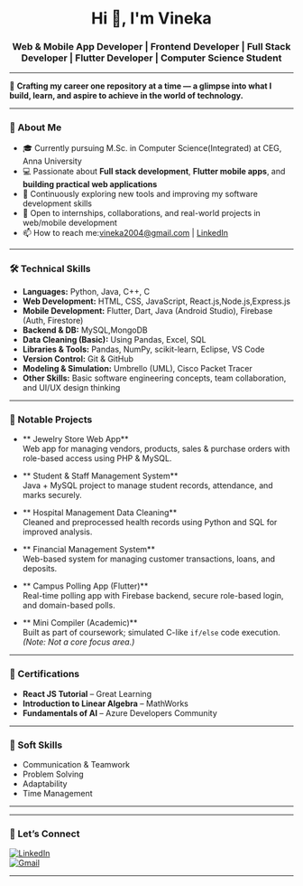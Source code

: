 <h1 align="center">Hi 👋, I'm Vineka</h1>
<h3 align="center">Web & Mobile App Developer | Frontend Developer | Full Stack Developer | Flutter Developer | Computer Science Student</h3>


---

🚀 **Crafting my career one repository at a time — a glimpse into what I build, learn, and aspire to achieve in the world of technology.**

---

### 🧠 About Me

- 🎓 Currently pursuing M.Sc. in Computer Science(Integrated) at CEG, Anna University
- 💻 Passionate about **Full stack development**, **Flutter mobile apps**, and **building practical web applications**  
- 🌱 Continuously exploring new tools and improving my software development skills  
- 🤝 Open to internships, collaborations, and real-world projects in web/mobile development  
- 📫 How to reach me:vineka2004@gmail.com | [LinkedIn](https://www.linkedin.com/in/vineka-s-218009324/)

---

### 🛠️ Technical Skills

- **Languages:** Python, Java, C++, C  
- **Web Development:** HTML, CSS, JavaScript, React.js,Node.js,Express.js  
- **Mobile Development:** Flutter, Dart, Java (Android Studio), Firebase (Auth, Firestore)  
- **Backend & DB:** MySQL,MongoDB  
- **Data Cleaning (Basic):** Using Pandas, Excel, SQL  
- **Libraries & Tools:** Pandas, NumPy, scikit-learn, Eclipse, VS Code  
- **Version Control:** Git & GitHub  
- **Modeling & Simulation:** Umbrello (UML), Cisco Packet Tracer  
- **Other Skills:** Basic software engineering concepts, team collaboration, and UI/UX design thinking  

---

### 🌟 Notable Projects

- ** Jewelry Store Web App**  
  Web app for managing vendors, products, sales & purchase orders with role-based access using PHP & MySQL.

- ** Student & Staff Management System**  
  Java + MySQL project to manage student records, attendance, and marks securely.

- ** Hospital Management Data Cleaning**  
  Cleaned and preprocessed health records using Python and SQL for improved analysis.

- ** Financial Management System**  
  Web-based system for managing customer transactions, loans, and deposits.

- ** Campus Polling App (Flutter)**  
  Real-time polling app with Firebase backend, secure role-based login, and domain-based polls.

- ** Mini Compiler (Academic)**  
  Built as part of coursework; simulated C-like `if/else` code execution. *(Note: Not a core focus area.)*

---

### 📜 Certifications

- **React JS Tutorial** – Great Learning  
- **Introduction to Linear Algebra** – MathWorks  
- **Fundamentals of AI** – Azure Developers Community  

---

### 💬 Soft Skills

- Communication & Teamwork  
- Problem Solving  
- Adaptability  
- Time Management

---


---

### 📍 Let’s Connect

[![LinkedIn](https://img.shields.io/badge/LinkedIn-blue?style=for-the-badge&logo=linkedin)](https://www.linkedin.com/in/vineka-s-218009324/)  
[![Gmail](https://img.shields.io/badge/Gmail-D14836?style=for-the-badge&logo=gmail&logoColor=white)](vineka2004@gmail.com)

---
